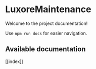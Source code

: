 # LuxoreMaintenance

Welcome to the project documentation!

Use `npm run docs` for easier navigation.

## Available documentation

[[index]]
